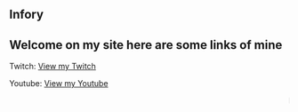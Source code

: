 ## Infory

## Welcome on my site here are some links of mine

Twitch:
<a href="https://www.twitch.tv/infory_" class="btn btn-github"><span class="icon"></span>View my Twitch</a>

Youtube:
<a href="https://www.youtube.com/channel/UCTo3_NS6QE_PI6bev5544NA?view_as=subscriber" class="btn btn-github"><span class="icon"></span>View my Youtube</a>


<marquee>Busy fixing on my github page more Soon:D</marquee>
